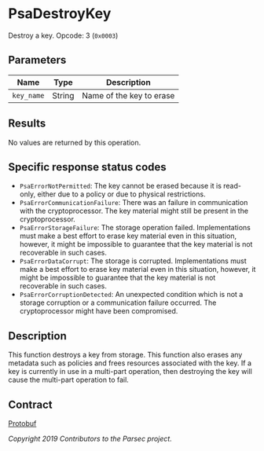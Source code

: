 # PsaDestroyKey

Destroy a key. Opcode: 3 (`0x0003`)

## Parameters

| Name       | Type   | Description              |
|------------|--------|--------------------------|
| `key_name` | String | Name of the key to erase |

## Results

No values are returned by this operation.

## Specific response status codes

- `PsaErrorNotPermitted`: The key cannot be erased because it is read-only, either due to a policy
   or due to physical restrictions.
- `PsaErrorCommunicationFailure`: There was an failure in communication with the cryptoprocessor.
   The key material might still be present in the cryptoprocessor.
- `PsaErrorStorageFailure`: The storage operation failed. Implementations must make a best effort to
   erase key material even in this situation, however, it might be impossible to guarantee that the
   key material is not recoverable in such cases.
- `PsaErrorDataCorrupt`: The storage is corrupted. Implementations must make a best effort to erase
   key material even in this situation, however, it might be impossible to guarantee that the key
   material is not recoverable in such cases.
- `PsaErrorCorruptionDetected`: An unexpected condition which is not a storage corruption or a
   communication failure occurred. The cryptoprocessor might have been compromised.

## Description

This function destroys a key from storage. This function also erases any metadata such as policies
and frees resources associated with the key. If a key is currently in use in a multi-part operation,
then destroying the key will cause the multi-part operation to fail.

## Contract

[Protobuf](https://github.com/parallaxsecond/parsec-operations/blob/master/protobuf/psa_destroy_key.proto)

*Copyright 2019 Contributors to the Parsec project.*
